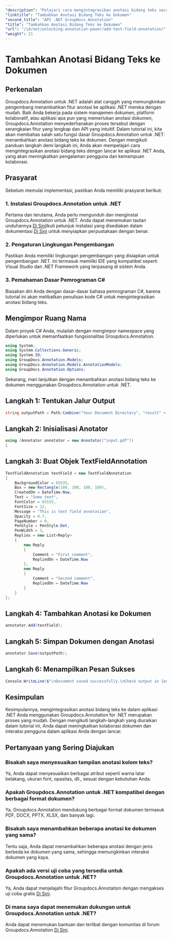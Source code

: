```yaml
---
"description": "Pelajari cara mengintegrasikan anotasi bidang teks secara mulus ke dalam aplikasi .NET Anda menggunakan Groupdocs.Annotation untuk .NET."
"linktitle": "Tambahkan Anotasi Bidang Teks ke Dokumen"
"second_title": "API .NET GroupDocs.Annotation"
"title": "Tambahkan Anotasi Bidang Teks ke Dokumen"
"url": "/id/net/unlocking-annotation-power/add-text-field-annotation/"
"weight": 21
---
```


# Tambahkan Anotasi Bidang Teks ke Dokumen

## Perkenalan
Groupdocs.Annotation untuk .NET adalah alat canggih yang memungkinkan pengembang menambahkan fitur anotasi ke aplikasi .NET mereka dengan mudah. Baik Anda bekerja pada sistem manajemen dokumen, platform kolaboratif, atau aplikasi apa pun yang memerlukan anotasi dokumen, Groupdocs.Annotation menyederhanakan proses tersebut dengan serangkaian fitur yang lengkap dan API yang intuitif.
Dalam tutorial ini, kita akan membahas salah satu fungsi dasar Groupdocs.Annotation untuk .NET: menambahkan anotasi bidang teks ke dokumen. Dengan mengikuti panduan langkah demi langkah ini, Anda akan mempelajari cara mengintegrasikan anotasi bidang teks dengan lancar ke aplikasi .NET Anda, yang akan meningkatkan pengalaman pengguna dan kemampuan kolaborasi.
## Prasyarat
Sebelum memulai implementasi, pastikan Anda memiliki prasyarat berikut:
### 1. Instalasi Groupdocs.Annotation untuk .NET
Pertama dan terutama, Anda perlu mengunduh dan menginstal Groupdocs.Annotation untuk .NET. Anda dapat menemukan tautan unduhannya [Di Sini](https://releases.groupdocs.com/annotation/net/)Ikuti petunjuk instalasi yang disediakan dalam dokumentasi [Di Sini](https://tutorials.groupdocs.com/annotation/net/) untuk menyiapkan perpustakaan dengan benar.
### 2. Pengaturan Lingkungan Pengembangan
Pastikan Anda memiliki lingkungan pengembangan yang disiapkan untuk pengembangan .NET. Ini termasuk memiliki IDE yang kompatibel seperti Visual Studio dan .NET Framework yang terpasang di sistem Anda.
### 3. Pemahaman Dasar Pemrograman C#
Biasakan diri Anda dengan dasar-dasar bahasa pemrograman C#, karena tutorial ini akan melibatkan penulisan kode C# untuk mengintegrasikan anotasi bidang teks.

## Mengimpor Ruang Nama
Dalam proyek C# Anda, mulailah dengan mengimpor namespace yang diperlukan untuk memanfaatkan fungsionalitas Groupdocs.Annotation.
```csharp
using System;
using System.Collections.Generic;
using System.IO;
using GroupDocs.Annotation.Models;
using GroupDocs.Annotation.Models.AnnotationModels;
using GroupDocs.Annotation.Options;
```

Sekarang, mari lanjutkan dengan menambahkan anotasi bidang teks ke dokumen menggunakan Groupdocs.Annotation untuk .NET.
## Langkah 1: Tentukan Jalur Output
```csharp
string outputPath = Path.Combine("Your Document Directory", "result" + Path.GetExtension("input.pdf"));
```
## Langkah 2: Inisialisasi Anotator
```csharp
using (Annotator annotator = new Annotator("input.pdf"))
{
```
## Langkah 3: Buat Objek TextFieldAnnotation
```csharp
TextFieldAnnotation textField = new TextFieldAnnotation
{
    BackgroundColor = 65535,
    Box = new Rectangle(100, 100, 100, 100),
    CreatedOn = DateTime.Now,
    Text = "Some text",
    FontColor = 65535,
    FontSize = 12,
    Message = "This is text field annotation",
    Opacity = 0.7,
    PageNumber = 0,
    PenStyle = PenStyle.Dot,
    PenWidth = 3,
    Replies = new List<Reply>
    {
        new Reply
        {
            Comment = "First comment",
            RepliedOn = DateTime.Now
        },
        new Reply
        {
            Comment = "Second comment",
            RepliedOn = DateTime.Now
        }
    }
};
```
## Langkah 4: Tambahkan Anotasi ke Dokumen
```csharp
annotator.Add(textField);
```
## Langkah 5: Simpan Dokumen dengan Anotasi
```csharp
annotator.Save(outputPath);
```
## Langkah 6: Menampilkan Pesan Sukses
```csharp
Console.WriteLine($"\nDocument saved successfully.\nCheck output in {outputPath}.");
```

## Kesimpulan
Kesimpulannya, mengintegrasikan anotasi bidang teks ke dalam aplikasi .NET Anda menggunakan Groupdocs.Annotation for .NET merupakan proses yang mudah. Dengan mengikuti langkah-langkah yang diuraikan dalam tutorial ini, Anda dapat meningkatkan kolaborasi dokumen dan interaksi pengguna dalam aplikasi Anda dengan lancar.
## Pertanyaan yang Sering Diajukan
### Bisakah saya menyesuaikan tampilan anotasi kolom teks?
Ya, Anda dapat menyesuaikan berbagai atribut seperti warna latar belakang, ukuran font, opasitas, dll., sesuai dengan kebutuhan Anda.
### Apakah Groupdocs.Annotation untuk .NET kompatibel dengan berbagai format dokumen?
Ya, Groupdocs.Annotation mendukung berbagai format dokumen termasuk PDF, DOCX, PPTX, XLSX, dan banyak lagi.
### Bisakah saya menambahkan beberapa anotasi ke dokumen yang sama?
Tentu saja, Anda dapat menambahkan beberapa anotasi dengan jenis berbeda ke dokumen yang sama, sehingga memungkinkan interaksi dokumen yang kaya.
### Apakah ada versi uji coba yang tersedia untuk Groupdocs.Annotation untuk .NET?
Ya, Anda dapat menjelajahi fitur Groupdocs.Annotation dengan mengakses uji coba gratis [Di Sini](https://releases.groupdocs.com/).
### Di mana saya dapat menemukan dukungan untuk Groupdocs.Annotation untuk .NET?
Anda dapat menemukan bantuan dan terlibat dengan komunitas di forum Groupdocs.Annotation [Di Sini](https://forum.groupdocs.com/c/annotation/10).